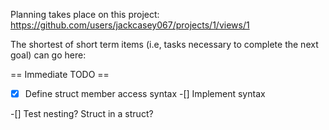 
Planning takes place on this project: https://github.com/users/jackcasey067/projects/1/views/1

The shortest of short term items (i.e, tasks necessary to complete the next goal) 
can go here:

== Immediate TODO ==

-[x] Define struct member access syntax
  -[] Implement syntax

-[] Test nesting? Struct in a struct?